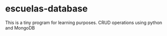 # escuelas-database
This is a tiny program for learning purposes. CRUD operations using python and MongoDB
